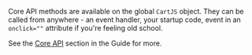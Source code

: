 Core API methods are available on the global `CartJS` object.
They can be called from anywhere - an event handler, your startup code, event in an `onclick=""` attribute if you're feeling old school.

See the [Core API][] section in the Guide for more.

[Core API]: /pages/guide#core-api
